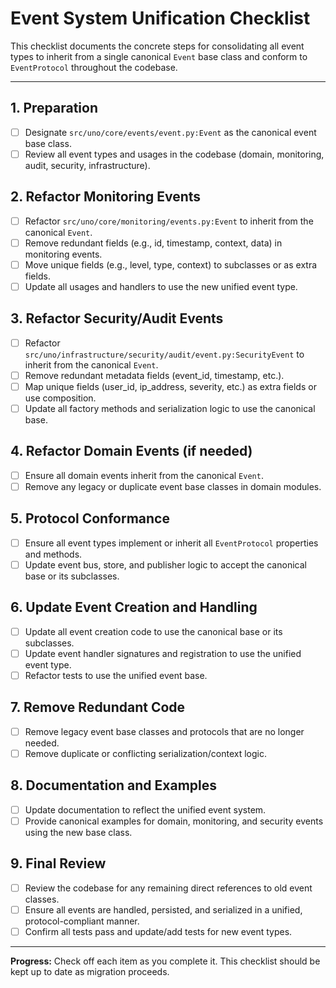 # Event System Unification Checklist

This checklist documents the concrete steps for consolidating all event types to inherit from a single canonical `Event` base class and conform to `EventProtocol` throughout the codebase.

---

## 1. Preparation
- [ ] Designate `src/uno/core/events/event.py:Event` as the canonical event base class.
- [ ] Review all event types and usages in the codebase (domain, monitoring, audit, security, infrastructure).

## 2. Refactor Monitoring Events
- [ ] Refactor `src/uno/core/monitoring/events.py:Event` to inherit from the canonical `Event`.
- [ ] Remove redundant fields (e.g., id, timestamp, context, data) in monitoring events.
- [ ] Move unique fields (e.g., level, type, context) to subclasses or as extra fields.
- [ ] Update all usages and handlers to use the new unified event type.

## 3. Refactor Security/Audit Events
- [ ] Refactor `src/uno/infrastructure/security/audit/event.py:SecurityEvent` to inherit from the canonical `Event`.
- [ ] Remove redundant metadata fields (event_id, timestamp, etc.).
- [ ] Map unique fields (user_id, ip_address, severity, etc.) as extra fields or use composition.
- [ ] Update all factory methods and serialization logic to use the canonical base.

## 4. Refactor Domain Events (if needed)
- [ ] Ensure all domain events inherit from the canonical `Event`.
- [ ] Remove any legacy or duplicate event base classes in domain modules.

## 5. Protocol Conformance
- [ ] Ensure all event types implement or inherit all `EventProtocol` properties and methods.
- [ ] Update event bus, store, and publisher logic to accept the canonical base or its subclasses.

## 6. Update Event Creation and Handling
- [ ] Update all event creation code to use the canonical base or its subclasses.
- [ ] Update event handler signatures and registration to use the unified event type.
- [ ] Refactor tests to use the unified event base.

## 7. Remove Redundant Code
- [ ] Remove legacy event base classes and protocols that are no longer needed.
- [ ] Remove duplicate or conflicting serialization/context logic.

## 8. Documentation and Examples
- [ ] Update documentation to reflect the unified event system.
- [ ] Provide canonical examples for domain, monitoring, and security events using the new base class.

## 9. Final Review
- [ ] Review the codebase for any remaining direct references to old event classes.
- [ ] Ensure all events are handled, persisted, and serialized in a unified, protocol-compliant manner.
- [ ] Confirm all tests pass and update/add tests for new event types.

---

**Progress:** Check off each item as you complete it. This checklist should be kept up to date as migration proceeds.
